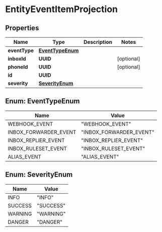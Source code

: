 

# EntityEventItemProjection


## Properties

| Name | Type | Description | Notes |
|------------ | ------------- | ------------- | -------------|
|**eventType** | [**EventTypeEnum**](#EventTypeEnum) |  |  |
|**inboxId** | **UUID** |  |  [optional] |
|**phoneId** | **UUID** |  |  [optional] |
|**id** | **UUID** |  |  |
|**severity** | [**SeverityEnum**](#SeverityEnum) |  |  |



## Enum: EventTypeEnum

| Name | Value |
|---- | -----|
| WEBHOOK_EVENT | &quot;WEBHOOK_EVENT&quot; |
| INBOX_FORWARDER_EVENT | &quot;INBOX_FORWARDER_EVENT&quot; |
| INBOX_REPLIER_EVENT | &quot;INBOX_REPLIER_EVENT&quot; |
| INBOX_RULESET_EVENT | &quot;INBOX_RULESET_EVENT&quot; |
| ALIAS_EVENT | &quot;ALIAS_EVENT&quot; |



## Enum: SeverityEnum

| Name | Value |
|---- | -----|
| INFO | &quot;INFO&quot; |
| SUCCESS | &quot;SUCCESS&quot; |
| WARNING | &quot;WARNING&quot; |
| DANGER | &quot;DANGER&quot; |




